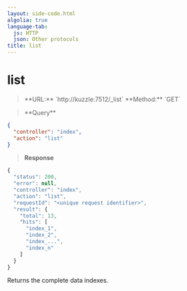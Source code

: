 ```yaml
---
layout: side-code.html
algolia: true
language-tab:
  js: HTTP
  json: Other protocols
title: list
---
```


# list


<blockquote class="js">
<p>
**URL:** `http://kuzzle:7512/_list`  
**Method:** `GET`
</p>
</blockquote>

<blockquote class="json">
<p>
**Query**
</p>
</blockquote>


```json
{
  "controller": "index",
  "action": "list"
}
```

>**Response**

```javascript
{
  "status": 200,
  "error": null,
  "controller": "index",
  "action": "list",
  "requestId": "<unique request identifier>",
  "result": {
    "total": 13,
    "hits": [
      "index_1",
      "index_2",
      "index_...",
      "index_n"
    ]
  }
}
```

Returns the complete data indexes.
